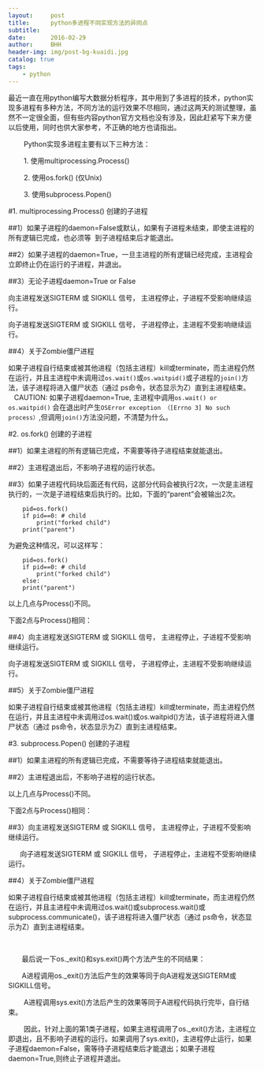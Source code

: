```yaml
---
layout:     post
title:      python多进程不同实现方法的异同点
subtitle:   
date:       2016-02-29
author:     BHH
header-img: img/post-bg-kuaidi.jpg
catalog: true
tags:
    - python
---
```


最近一直在用python编写大数据分析程序，其中用到了多进程的技术，python实现多进程有多种方法，不同方法的运行效果不尽相同，通过这两天的测试整理，虽然不一定很全面，但有些内容python官方文档也没有涉及，因此赶紧写下来方便以后使用，同时也供大家参考，不正确的地方也请指出。

        Python实现多进程主要有以下三种方法：

        1. 使用multiprocessing.Process()

        2. 使用os.fork() (仅Unix)

        3. 使用subprocess.Popen()



#1. multiprocessing.Process() 创建的子进程

##1）如果子进程的daemon=False或默认，如果有子进程未结束，即使主进程的所有逻辑已完成，也必须等  到子进程结束后才能退出。

##2）如果子进程的daemon=True，一旦主进程的所有逻辑已经完成，主进程会立即终止仍在运行的子进程，并退出。

##3）无论子进程daemon=True or False

向主进程发送SIGTERM 或 SIGKILL 信号， 主进程停止，子进程不受影响继续运行。

向子进程发送SIGTERM 或 SIGKILL 信号， 子进程停止，主进程不受影响继续运行。

##4）关于Zombie僵尸进程

如果子进程自行结束或被其他进程（包括主进程）kill或terminate，而主进程仍然在运行，并且主进程中未调用过`os.wait()`或`os.waitpid()`或子进程的`join()`方法，该子进程将进入僵尸状态（通过 ps命令，状态显示为Z）直到主进程结束。
    
CAUTION: 如果子进程daemon=True, 主进程中调用`os.wait() or os.waitpid()` 会在退出时产生`OSError exception （[Errno 3] No such process）`,但调用`join()`方法没问题，不清楚为什么。




#2. os.fork() 创建的子进程

##1）如果主进程的所有逻辑已完成，不需要等待子进程结束就能退出。

##2）主进程退出后，不影响子进程的运行状态。

##3）如果子进程代码块后面还有代码，这部分代码会被执行2次，一次是主进程执行的，一次是子进程结束后执行的。比如，下面的“parent”会被输出2次。

```
	pid=os.fork()
	if pid==0: # child
		print("forked child")
	print("parent")
```
为避免这种情况，可以这样写：
```
	pid=os.fork()
	if pid==0: # child
		print("forked child")
	else:
    print("parent")
```
以上几点与Process()不同。

下面2点与Process()相同：

##4）向主进程发送SIGTERM 或 SIGKILL 信号， 主进程停止，子进程不受影响继续运行。

向子进程发送SIGTERM 或 SIGKILL 信号， 子进程停止，主进程不受影响继续运行。

##5）关于Zombie僵尸进程

如果子进程自行结束或被其他进程（包括主进程）kill或terminate，而主进程仍然在运行，并且主进程中未调用过os.wait()或os.waitpid()方法，该子进程将进入僵尸状态（通过 ps命令，状态显示为Z）直到主进程结束。



#3. subprocess.Popen() 创建的子进程

##1）如果主进程的所有逻辑已完成，不需要等待子进程结束就能退出。

##2）主进程退出后，不影响子进程的运行状态。

以上几点与Process()不同。

下面2点与Process()相同：


##3）向主进程发送SIGTERM 或 SIGKILL 信号， 主进程停止，子进程不受影响继续运行。

      向子进程发送SIGTERM 或 SIGKILL 信号， 子进程停止，主进程不受影响继续运行。

##4）关于Zombie僵尸进程

如果子进程自行结束或被其他进程（包括主进程）kill或terminate，而主进程仍然在运行，并且主进程中未调用过os.wait()或subprocess.wait()或subprocess.communicate()，该子进程将进入僵尸状态（通过 ps命令，状态显示为Z）直到主进程结束。

 

       最后说一下os._exit()和sys.exit()两个方法产生的不同结果：

       A进程调用os._exit()方法后产生的效果等同于向A进程发送SIGTERM或SIGKILL信号。

        A进程调用sys.exit()方法后产生的效果等同于A进程代码执行完毕，自行结束。

        因此，针对上面的第1类子进程，如果主进程调用了os._exit()方法，主进程立即退出，且不影响子进程的运行。如果调用了sys.exit()，主进程停止运行，如果子进程daemon=False，需等待子进程结束后才能退出；如果子进程daemon=True,则终止子进程并退出。


